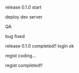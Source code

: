 release 0.1.0 start

deploy dev server

QA

bug fixed

release 0.1.0 completed!!
login ok

regist coding...

regist completed!!

